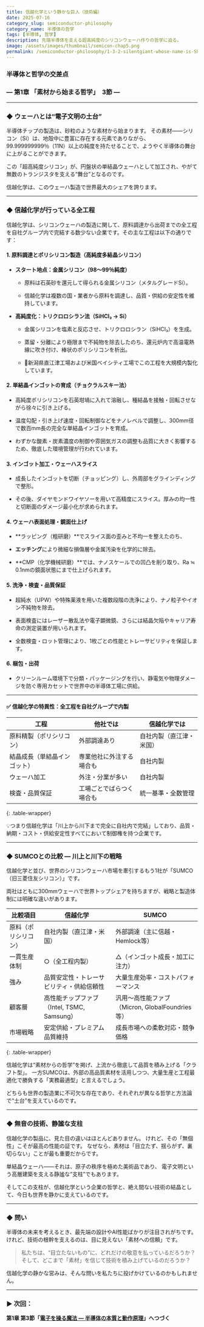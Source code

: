 ```yaml
---
title: 信越化学という静かな巨人（技術編）
date: 2025-07-16
category_slug: semiconductor-philosophy
category_name: 半導体の哲学
tags: [半導体, 哲学]
description: 先端半導体を支える超高純度のシリコンウェーハ作りの哲学に迫る。
image: /assets/images/thumbnail/semicon-chap5.png
permalink: /semiconductor-philosophy/1-3-2-silentgiant-whose-name-is-Shinetsu/
---
```

### 半導体と哲学の交差点
### ― 第1章  **「素材から始まる哲学」**　3節 ―
---

### ◆ ウェーハとは“電子文明の土台”

半導体チップの製造は、砂粒のような素材から始まります。
その素材――シリコン（Si）は、地殻中に豊富に存在する元素でありながら、99.999999999％（11N）以上の純度を持たせることで、ようやく半導体の舞台に上がることができます。

この「超高純度シリコン」が、円盤状の単結晶ウェーハとして加工され、やがて無数のトランジスタを支える“舞台”となるのです。

信越化学は、このウェーハ製造で世界最大のシェアを誇ります。

---
### ◆ 信越化学が行っている全工程

信越化学は、シリコンウェーハの製造に関して、原料調達から出荷までの全工程を自社グループ内で完結する数少ない企業です。その主な工程は以下の通りです：

#### 1. 原料調達とポリシリコン製造（高純度多結晶シリコン）

- **スタート地点：金属シリコン（98～99％純度）**
  
  - 原料は石英砂を還元して得られる金属シリコン（メタルグレードSi）。
  
  - 信越化学は複数の国・業者から原料を調達し、品質・供給の安定性を維持しています。

- **高純度化：トリクロロシラン法（SiHCl₃ → Si）**
  
  - 金属シリコンを塩素と反応させ、トリクロロシラン（SiHCl₃）を生成。
  
  - 蒸留・分離により極限まで不純物を除去したのち、還元炉内で高温電熱線に吹き付け、棒状のポリシリコンを析出。
  
  - 📍新潟県直江津工場および米国ベイシティ工場でこの工程を大規模内製化しています。

#### 2. 単結晶インゴットの育成（チョクラルスキー法）

- 高純度ポリシリコンを石英坩堝に入れて溶融し、種結晶を接触・回転させながら徐々に引き上げる。

- 温度勾配・引き上げ速度・回転制御などをナノレベルで調整し、300mm径で数百mm長の完全な単結晶インゴットを育成。

- わずかな酸素・炭素濃度の制御や雰囲気ガスの調整も品質に大きく影響するため、徹底した環境管理が行われています。

#### 3. インゴット加工・ウェーハスライス

- 成長したインゴットを切断（チョッピング）し、外周部をグラインディングで整形。

- その後、ダイヤモンドワイヤソーを用いて高精度にスライス。厚みの均一性と切断面のダメージ最小化が求められます。

#### 4. ウェーハ表面処理・鏡面仕上げ

- **ラッピング（粗研磨）**でスライス面の歪みと不均一を整えたのち、

- **エッチング**により微細な損傷層や金属汚染を化学的に除去。

- **CMP（化学機械研磨）**では、ナノスケールでの凹凸を削り取り、Ra ≒ 0.1nmの鏡面状態にまで仕上げられます。

#### 5. 洗浄・検査・品質保証

- 超純水（UPW）や特殊薬液を用いた複数段階の洗浄により、ナノ粒子やイオン不純物を除去。

- 表面検査にはレーザー散乱法や電子顕微鏡、さらには結晶欠陥やキャリア寿命の測定装置が用いられます。

- 全数検査・ロット管理により、1枚ごとの性能とトレーサビリティを保証します。

#### 6. 梱包・出荷

- クリーンルーム環境下で分類・パッケージングを行い、静電気や物理ダメージを防ぐ専用カセットで世界中の半導体工場に供給。

---

#### ✅ 信越化学の特異性：全工程を自社グループで内製

| 工程             | 他社では         | 信越化学では       |
| -------------- | ------------ | ------------ |
| 原料精製（ポリシリコン）   | 外部調達あり       | 自社内製（直江津・米国） |
| 結晶成長（単結晶インゴット） | 専業他社に外注する場合も | 自社内製         |
| ウェーハ加工         | 外注・分業が多い     | 自社内製         |
| 検査・品質保証        | 工場ごとでばらつく場合も | 統一基準・全数管理    |
{: .table-wrapper}

💡つまり信越化学は「川上から川下まで完全に自社内で完結」しており、品質・納期・コスト・供給安定性すべてにおいて制御権を持つ企業です。

---

### ◆ SUMCOとの比較 ― 川上と川下の戦略

信越化学と並び、世界のシリコンウェーハ市場を牽引するもう1社が「SUMCO（旧三菱住友シリコン）」です。

両社はともに300mmウェーハで世界トップシェアを持ちますが、戦略と製造体制には明確な違いがあります。

| 比較項目       | 信越化学                            | SUMCO                               |
| ---------- | ------------------------------- | ----------------------------------- |
| 原料（ポリシリコン） | 自社内製（直江津・米国）                    | 外部調達（主に信越・Hemlock等）                 |
| 一貫生産体制     | ○（全工程内製）                        | △（インゴット成長・加工に注力）                    |
| 強み         | 品質安定性・トレーサビリティ・供給信頼性            | 大量生産効率・コストパフォーマンス                   |
| 顧客層        | 高性能チップファブ（Intel, TSMC, Samsung） | 汎用～高性能ファブ（Micron, GlobalFoundries等） |
| 市場戦略       | 安定供給・プレミアム品質維持                  | 成長市場への柔軟対応・競争価格                     |
{: .table-wrapper}

信越化学は“素材からの哲学”を掲げ、上流から徹底して品質を積み上げる「クラフト型」。
一方SUMCOは、外部の高品質素材を活用しつつ、大量生産と工程最適化で勝負する「実務最適型」と言えるでしょう。

どちらも世界の製造業に不可欠な存在であり、それぞれが異なる哲学と方法論で“土台”を支えているのです。

---

### ◆ 無音の技術、静謐な支柱

信越化学の製品に、見た目の違いはほとんどありません。
けれど、その「無個性」こそが最高の性能の証です。
なぜなら、素材は「目立たず、揺らがず、裏切らない」ことが最も重要だからです。

単結晶ウェーハ――それは、原子の秩序を極めた美術品であり、
電子文明という高層建築を支える静謐な“支柱”でもあります。

そしてこの支柱が、信越化学という企業の哲学と、絶え間ない技術の結晶として、今日も世界を静かに支えているのです。

---

### ◆ 問い

半導体の未来を考えるとき、最先端の設計やAI性能ばかりが注目されがちです。
けれど、技術の根幹を支えるのは、目に見えない「素材への信頼」です。

> 私たちは、“目立たないもの”に、どれだけの敬意を払っているだろうか？
> そして、どこまで「素材」を信じて技術を積み上げているのだろうか？

信越化学の静かな営みは、そんな問いを私たちに投げかけているのかもしれません。

---

### ▶ 次回：

**第1章 第3節「[電子を操る魔法 ― 半導体の本質と動作原理](/semiconductor-philosophy/1-4-essence-of-semiconductors/)」へつづく**  

